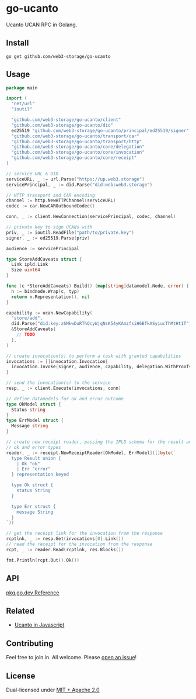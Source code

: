 # go-ucanto

Ucanto UCAN RPC in Golang.

## Install

```console
go get github.com/web3-storage/go-ucanto
```

## Usage

```go
package main

import (
  "net/url"
  "ioutil"

  "github.com/web3-storage/go-ucanto/client"
  "github.com/web3-storage/go-ucanto/did"
  ed25519 "github.com/web3-storage/go-ucanto/principal/ed25519/signer"
  "github.com/web3-storage/go-ucanto/transport/car"
  "github.com/web3-storage/go-ucanto/transport/http"
  "github.com/web3-storage/go-ucanto/core/delegation"
  "github.com/web3-storage/go-ucanto/core/invocation"
  "github.com/web3-storage/go-ucanto/core/receipt"
)

// service URL & DID
serviceURL, _ := url.Parse("https://up.web3.storage")
servicePrincipal, _ := did.Parse("did:web:web3.storage")

// HTTP transport and CAR encoding
channel := http.NewHTTPChannel(serviceURL)
codec := car.NewCAROutboundCodec()

conn, _ := client.NewConnection(servicePrincipal, codec, channel)

// private key to sign UCANs with
priv, _ := ioutil.ReadFile("path/to/private.key")
signer, _ := ed25519.Parse(priv)

audience := servicePrincipal

type StoreAddCaveats struct {
  Link ipld.Link
  Size uint64
}

func (c *StoreAddCaveats) Build() (map[string]datamodel.Node, error) {
  n := bindnode.Wrap(c, typ)
  return n.Representation(), nil
}

capability := ucan.NewCapability(
  "store/add",
  did.Parse("did:key:z6MkwDuRThQcyWjqNsK54yKAmzfsiH6BTkASyiucThMtHt1T").String(),
  &StoreAddCaveats{
    // TODO
  },
)

// create invocation(s) to perform a task with granted capabilities
invocations := []invocation.Invocation{
  invocation.Invoke(signer, audience, capability, delegation.WithProofs(...))
}

// send the invocation(s) to the service
resp, _ := client.Execute(invocations, conn)

// define datamodels for ok and error outcome
type OkModel struct {
  Status string
}
type ErrModel struct {
  Message string
}

// create new receipt reader, passing the IPLD schema for the result and the
// ok and error types
reader, _ := receipt.NewReceiptReader[OkModel, ErrModel]([]byte(`
  type Result union {
    | Ok "ok"
    | Err "error"
  } representation keyed

  type Ok struct {
    status String
  }

  type Err struct {
    message String
  }
`))

// get the receipt link for the invocation from the response
rcptlnk, _ := resp.Get(invocations[0].Link())
// read the receipt for the invocation from the response
rcpt, _ := reader.Read(rcptlnk, res.Blocks())

fmt.Println(rcpt.Out().Ok())
```

## API

[pkg.go.dev Reference](https://pkg.go.dev/github.com/web3-storage/go-ucanto)

## Related

* [Ucanto in Javascript](https://github.com/web3-storage/ucanto)

## Contributing

Feel free to join in. All welcome. Please [open an issue](https://github.com/web3-storage/go-ucanto/issues)!

## License

Dual-licensed under [MIT + Apache 2.0](LICENSE.md)

